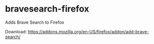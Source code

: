 # bravesearch-firefox
Adds Brave Search to Firefox

Download:
https://addons.mozilla.org/en-US/firefox/addon/add-brave-search/
